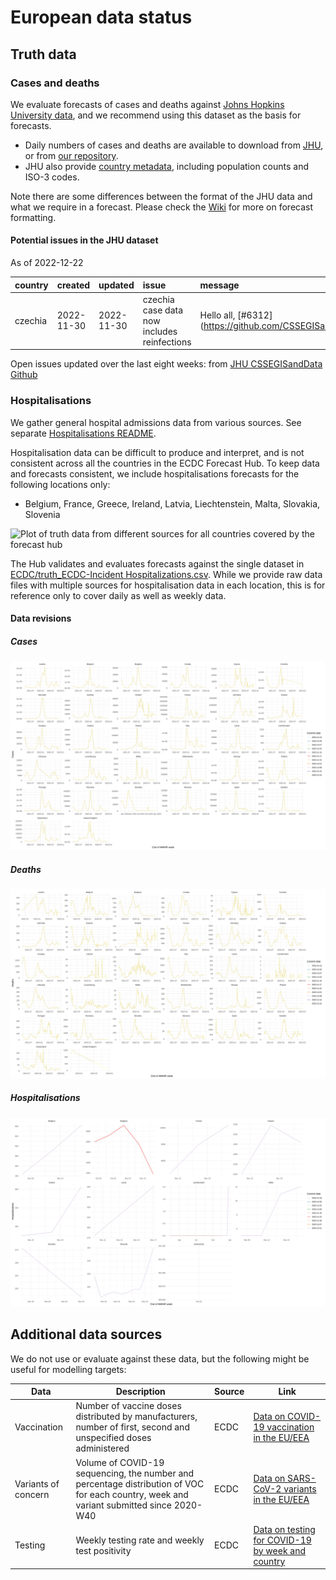 European data status
================

## Truth data

### Cases and deaths

We evaluate forecasts of cases and deaths against [Johns Hopkins
University data](https://github.com/CSSEGISandData/COVID-19), and we
recommend using this dataset as the basis for forecasts.

- Daily numbers of cases and deaths are available to download from
  [JHU](https://github.com/CSSEGISandData/COVID-19/tree/master/csse_covid_19_data/csse_covid_19_time_series),
  or from [our
  repository](https://github.com/epiforecasts/covid19-forecast-hub-europe/data-truth).
- JHU also provide [country
  metadata](https://github.com/CSSEGISandData/COVID-19/blob/master/csse_covid_19_data/UID_ISO_FIPS_LookUp_Table.csv),
  including population counts and ISO-3 codes.

Note there are some differences between the format of the JHU data and
what we require in a forecast. Please check the
[Wiki](https://github.com/epiforecasts/covid19-forecast-hub-europe/wiki/Targets-and-horizons#truth-data)
for more on forecast formatting.

#### Potential issues in the JHU dataset

As of 2022-12-22

| country | created    | updated    | issue                                       | message                                                | url                                                      |
|:--------|:-----------|:-----------|:--------------------------------------------|:-------------------------------------------------------|:---------------------------------------------------------|
| czechia | 2022-11-30 | 2022-11-30 | czechia case data now includes reinfections | Hello all, \[#6312\](<https://github.com/CSSEGISandD>… | <https://github.com/CSSEGISandData/COVID-19/issues/6313> |

Open issues updated over the last eight weeks: from [JHU CSSEGISandData
Github](https://github.com/CSSEGISandData/COVID-19/)

### Hospitalisations

We gather general hospital admissions data from various sources. See
separate [Hospitalisations
README](https://github.com/epiforecasts/covid19-forecast-hub-europe/tree/main/code/auto_download/hospitalisations#readme).

Hospitalisation data can be difficult to produce and interpret, and is
not consistent across all the countries in the ECDC Forecast Hub. To
keep data and forecasts consistent, we include hospitalisations
forecasts for the following locations only:

- Belgium, France, Greece, Ireland, Latvia, Liechtenstein, Malta,
  Slovakia, Slovenia

![Plot of truth data from different sources for all countries covered by
the forecast hub](plots/hospitalisations.svg)

The Hub validates and evaluates forecasts against the single dataset in
[ECDC/truth_ECDC-Incident
Hospitalizations.csv](ECDC/truth_ECDC-Incident%20Hospitalizations.csv).
While we provide raw data files with multiple sources for
hospitalisation data in each location, this is for reference only to
cover daily as well as weekly data.

#### Data revisions

##### Cases

![Plot of revisions in case data](plots/revisions-Cases.svg)

##### Deaths

![Plot of revisions in case data](plots/revisions-Deaths.svg)

##### Hospitalisations

![Plot of revisions in case data](plots/revisions-Hospitalizations.svg)

## Additional data sources

We do not use or evaluate against these data, but the following might be
useful for modelling targets:

| Data                | Description                                                                                                                              | Source | Link                                                                                                                            |
|---------------------|------------------------------------------------------------------------------------------------------------------------------------------|--------|---------------------------------------------------------------------------------------------------------------------------------|
| Vaccination         | Number of vaccine doses distributed by manufacturers, number of first, second and unspecified doses administered                         | ECDC   | [Data on COVID-19 vaccination in the EU/EEA](https://www.ecdc.europa.eu/en/publications-data/data-covid-19-vaccination-eu-eea)  |
| Variants of concern | Volume of COVID-19 sequencing, the number and percentage distribution of VOC for each country, week and variant submitted since 2020-W40 | ECDC   | [Data on SARS-CoV-2 variants in the EU/EEA](https://www.ecdc.europa.eu/en/publications-data/data-virus-variants-covid-19-eueea) |
| Testing             | Weekly testing rate and weekly test positivity                                                                                           | ECDC   | [Data on testing for COVID-19 by week and country](https://www.ecdc.europa.eu/en/publications-data/covid-19-testing)            |
